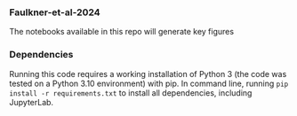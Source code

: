 ### Faulkner-et-al-2024

The notebooks available in this repo will generate key figures

### Dependencies 

Running this code requires a working installation of Python 3 (the code was tested on a Python 3.10 environment) with pip. 
In command line, running `pip install -r requirements.txt` to install all dependencies, including JupyterLab.
